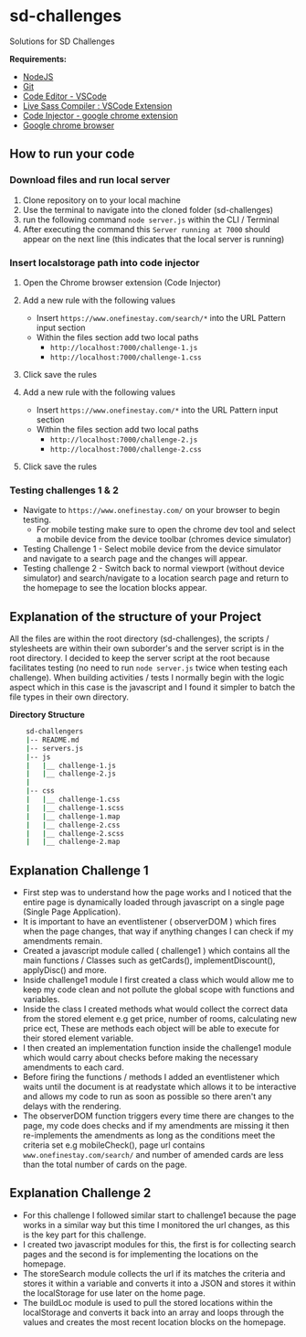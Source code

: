 # sd-challenges

Solutions for SD Challenges

**Requirements:**

- [NodeJS](https://nodejs.org/en/download/)
- [Git](https://git-scm.com/book/en/v2/Getting-Started-Installing-Git)
- [Code Editor - VSCode](https://code.visualstudio.com/)
- [Live Sass Compiler : VSCode Extension](https://marketplace.visualstudio.com/items?itemName=ritwickdey.live-sass)
- [Code Injector - google chrome extension](https://chrome.google.com/webstore/detail/code-injector/edkcmfocepnifkbnbkmlcmegedeikdeb?hl=en)
- [Google chrome browser](https://www.google.com/intl/en_uk/chrome/)

## How to run your code

### Download files and run local server

1. Clone repository on to your local machine
2. Use the terminal to navigate into the cloned folder (sd-challenges)
3. run the following command `node server.js` within the CLI / Terminal
4. After executing the command this `Server running at 7000` should appear on the next line (this indicates that the local server is running)

### Insert localstorage path into code injector

1. Open the Chrome browser extension (Code Injector)
2. Add a new rule with the following values
   - Insert `https://www.onefinestay.com/search/*` into the URL Pattern input section
   - Within the files section add two local paths
     - `http://localhost:7000/challenge-1.js`
     - `http://localhost:7000/challenge-1.css`
3. Click save the rules

4. Add a new rule with the following values
   - Insert `https://www.onefinestay.com/*` into the URL Pattern input section
   - Within the files section add two local paths
     - `http://localhost:7000/challenge-2.js`
     - `http://localhost:7000/challenge-2.css`
5. Click save the rules

### Testing challenges 1 & 2

- Navigate to `https://www.onefinestay.com/` on your browser to begin testing.
  - For mobile testing make sure to open the chrome dev tool and select a mobile device from the device toolbar (chromes device simulator)
- Testing Challenge 1 - Select mobile device from the device simulator and navigate to a search page and the changes will appear.
- Testing challenge 2 - Switch back to normal viewport (without device simulator) and search/navigate to a location search page and return to the homepage to see the location blocks appear.

## Explanation of the structure of your Project

All the files are within the root directory (sd-challenges), the scripts / stylesheets are within their own suborder's and the server script is in the root directory.
I decided to keep the server script at the root because facilitates testing (no need to run `node server.js` twice when testing each challenge).
When building activities / tests I normally begin with the logic aspect which in this case is the javascript and I found it simpler to batch the file types in their own directory.

**Directory Structure**

```bash
    sd-challengers
    |-- README.md
    |-- servers.js
    |-- js
    |   |__ challenge-1.js
    |   |__ challenge-2.js
    |
    |-- css
    |   |__ challenge-1.css
    |   |__ challenge-1.scss
    |   |__ challenge-1.map
    |   |__ challenge-2.css
    |   |__ challenge-2.scss
    |   |__ challenge-2.map
```

## Explanation Challenge 1

- First step was to understand how the page works and I noticed that the entire page is dynamically loaded through javascript on a single page (Single Page Application).
- It is important to have an eventlistener ( observerDOM ) which fires when the page changes, that way if anything changes I can check if my amendments remain.
- Created a javascript module called ( challenge1 ) which contains all the main functions / Classes such as getCards(), implementDiscount(), applyDisc() and more.
- Inside challenge1 module I first created a class which would allow me to keep my code clean and not pollute the global scope with functions and variables.
- Inside the class I created methods what would collect the correct data from the stored element e.g get price, number of rooms, calculating new price ect, These are methods each object will be able to execute for their stored element variable.
- I then created an implementation function inside the challenge1 module which would carry about checks before making the necessary amendments to each card.
- Before firing the functions / methods I added an eventlistener which waits until the document is at readystate which allows it to be interactive and allows my code to run as soon as possible so there aren't any delays with the rendering.
- The observerDOM function triggers every time there are changes to the page, my code does checks and if my amendments are missing it then re-implements the amendments as long as the conditions meet the criteria set e.g mobileCheck(), page url contains `www.onefinestay.com/search/` and number of amended cards are less than the total number of cards on the page.

## Explanation Challenge 2

- For this challenge I followed similar start to challenge1 because the page works in a similar way but this time I monitored the url changes, as this is the key part for this challenge.
- I created two javascript modules for this, the first is for collecting search pages and the second is for implementing the locations on the homepage.
- The storeSearch module collects the url if its matches the criteria and stores it within a variable and converts it into a JSON and stores it within the localStorage for use later on the home page.
- The buildLoc module is used to pull the stored locations within the localStorage and converts it back into an array and loops through the values and creates the most recent location blocks on the homepage.
